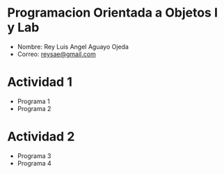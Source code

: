 # Programacion Orientada a Objetos I y Lab

* Nombre: Rey Luis Angel Aguayo Ojeda
* Correo: reysae@gmail.com

# Actividad 1

* Programa 1
* Programa 2

# Actividad 2

* Programa 3
* Programa 4
